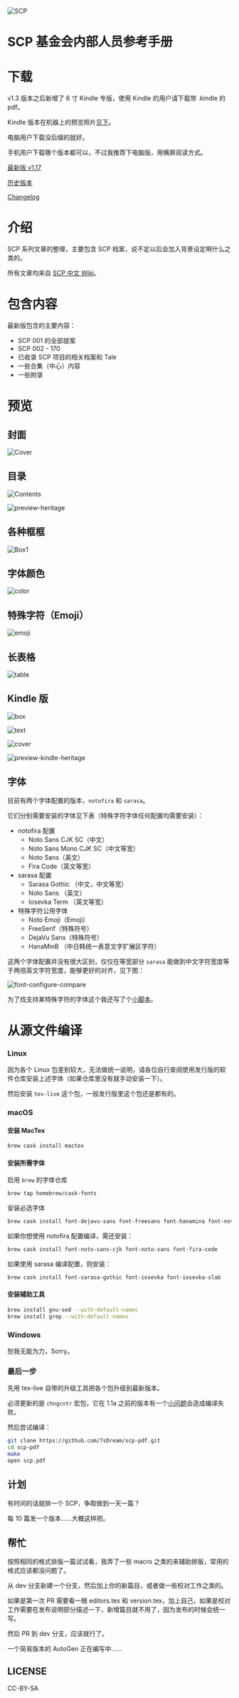 ![SCP][logo]

# SCP 基金会内部人员参考手册

# 下载

v1.3 版本之后新增了 6 寸 Kindle 专版，使用 Kindle 的用户请下载带
.kindle 的 pdf。

Kindle 版本在机器上的预览照片[见下](#kindle-版)。

电脑用户下载没后缀的就好。

手机用户下载哪个版本都可以，不过我推荐下电脑版，用横屏阅读方式。

[最新版 v1.17][last-release]

[历史版本][all-release]

[Changelog][changelog]

# 介绍

SCP 系列文章的整理，主要包含 SCP 档案，说不定以后会加入背景设定啊什么之类的。

所有文章均来自 [SCP 中文 Wiki][scp-wiki-cn]。

# 包含内容

最新版包含的主要内容：

* SCP 001 的全部提案
* SCP 002 - 170
* 已收录 SCP 项目的相关档案和 Tale
* 一些合集（中心）内容
* 一些附录

# 预览

## 封面

![Cover][preview-cover]

## 目录

![Contents][preview-contents]

![preview-heritage][preview-heritage]

## 各种框框

![Box1][preview-box]

## 字体颜色

![color][preview-color]

## 特殊字符（Emoji）

![emoji][preview-emoji]

## 长表格

![table][preview-table]

## Kindle 版

![box][preview-kindle-box]

![text][preview-kindle-text]

![cover][preview-kindle-cover]

![preview-kindle-heritage][preview-kindle-heritage]

## 字体

目前有两个字体配置的版本，`notofira` 和 `sarasa`。

它们分别需要安装的字体见下表（特殊字符字体任何配置均需要安装）：

- notofira 配置
  * Noto Sans CJK SC（中文）
  * Noto Sans Mono CJK SC（中文等宽）
  * Noto Sans（英文）
  * Fira Code（英文等宽）
- sarasa 配置
  * Sarasa Gothic （中文，中文等宽）
  * Noto Sans （英文）
  * Iosevka Term （英文等宽）
- 特殊字符公用字体
  * Noto Emoji（Emoji）
  * FreeSerif（特殊符号）
  * DejaVu Sans（特殊符号）
  * HanaMinB （中日韩统一表意文字扩展区字符）

这两个字体配置并没有很大区别，仅仅在等宽部分 `sarasa` 能做到中文字符宽度等于两倍英文字符宽度，能够更好的对齐，见下图：

![font-configure-compare][font-configure-compare]

为了找支持某特殊字符的字体这个我还写了个[小脚本][which-fonts-support-project]。

# 从源文件编译

### Linux

因为各个 Linux 包差别较大，无法做统一说明，请各位自行查阅使用发行版的软件仓库安装上述字体（如果仓库里没有就手动安装一下）。

然后安装 `tex-live` 这个包，一般发行版里这个包还是都有的。

### macOS

#### 安装 MacTex

```bash
brew cask install mactex
```

#### 安装所需字体

启用 `brew` 的字体仓库

```bash
brew tap homebrew/cask-fonts
```

安装必选字体

```bash
brew cask install font-dejavu-sans font-freesans font-hanamina font-noto-emoji
```

如果你想使用 notofira 配置编译，需还安装：

```bash
brew cask install font-noto-sans-cjk font-noto-sans font-fira-code
```

如果使用 sarasa 编译配置，则安装：

```bash
brew cask install font-sarasa-gothic font-iosevka font-iosevka-slab
```

#### 安装辅助工具

```bash
brew install gnu-sed --with-default-names
brew install grep --with-default-names
```

### Windows

恕我无能为力，Sorry。

### 最后一步

先用 tex-live 自带的升级工具把各个包升级到最新版本。

必须更新的是 `chngcntr` 宏包，它在 1.1a 之前的版本有一个[小问题](https://tex.stackexchange.com/questions/425600/latex-error-command-counterwithout-already-defined)会造成编译失败。

然后尝试编译：

```bash
git clone https://github.com/7sDream/scp-pdf.git
cd scp-pdf
make
open scp.pdf
```

## 计划

有时间的话就排一个 SCP，争取做到一天一篇？

每 10 篇发一个版本……大概这样把。

## 帮忙

按照相同的格式排版一篇试试看，我弄了一些 macro 之类的来辅助排版，常用的格式应该都没问题了。

从 dev 分支新建一个分支，然后加上你的新篇目，或者做一些校对工作之类的。

如果是第一次 PR 需要看一眼 editors.tex 和 version.tex，加上自己，如果是校对工作需要在发布说明部分描述一下，新增篇目就不用了，因为发布的时候会统一写。

然后 PR 到 dev 分支，应该就行了。

一个简易版本的 AutoGen 正在编写中……

## LICENSE

CC-BY-SA

[logo]: https://raw.githubusercontent.com/7sDream/scp-pdf/master/images/git_logo.png
[all-release]: https://github.com/7sDream/scp-pdf/releases
[last-release]: https://github.com/7sDream/scp-pdf/releases/latest
[changelog]: https://github.com/7sDream/scp-pdf/blob/dev/changelog.tex
[scp-wiki-cn]: http://scp-wiki-cn.wikidot.com/

[which-fonts-support-project]: https://github.com/7sDream/which_fonts_support
[font-configure-compare]: https://i.loli.net/2018/02/24/5a917392f1801.png

[preview-cover]: http://rikka-10066868.image.myqcloud.com/f50a0449-2c37-4a71-97b6-f35163fbcd04.png
[preview-contents]: http://rikka-10066868.image.myqcloud.com/60a49415-f846-4054-b362-28d4edb18153.png
[preview-heritage]: http://rikka-10066868.image.myqcloud.com/902317c6-10eb-4bf5-bb0a-42947e37a9ba.png
[preview-box]: http://rikka-10066868.image.myqcloud.com/ecb1be0b-6541-4776-a05c-f122c731e2dd.png
[preview-color]: http://rikka-10066868.image.myqcloud.com/257c1aca-9031-41e7-b821-f3f06d10a734.png
[preview-emoji]: http://rikka-10066868.image.myqcloud.com/f48ce1e8-0c4e-470e-ad3c-7a5670045591.png
[preview-table]: http://rikka-10066868.image.myqcloud.com/91f2e472-296a-4b8e-8b58-b99787c683e0.png

[preview-kindle-cover]: http://rikka-10066868.image.myqcloud.com/5461794e-821f-4b2d-ba31-6c7b5eb604bc.png
[preview-kindle-heritage]: http://rikka-10066868.image.myqcloud.com/2d6618c6-1eab-4074-9bb8-7532d806f58e.jpeg
[preview-kindle-box]: http://rikka-10066868.image.myqcloud.com/c5831e83-5157-4823-8bb3-144bd4dbc447.png
[preview-kindle-text]: http://rikka-10066868.image.myqcloud.com/fb2cd4d7-60b8-4164-a3c7-226b4c1efd35.png
